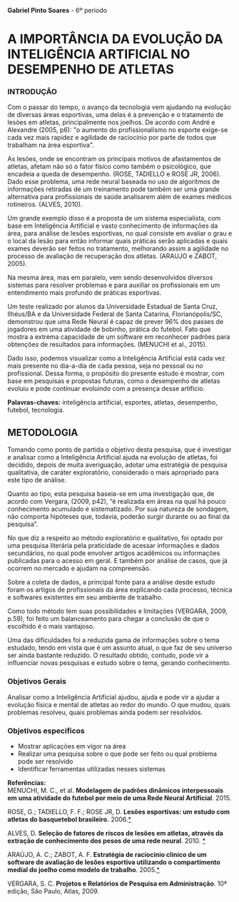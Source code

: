 **Gabriel Pinto Soares** - 6º periodo

# A IMPORTÂNCIA DA EVOLUÇÃO DA INTELIGÊNCIA ARTIFICIAL NO DESEMPENHO DE ATLETAS 

### INTRODUÇÃO 
Com o passar do tempo, o avanço da tecnologia vem ajudando na evolução de diversas áreas esportivas, uma delas é a prevenção e o tratamento de lesões em atletas, principalmente nos joelhos. De acordo com André e Alexandre (2005, p6): "o aumento do profissionalismo no esporte exige-se cada vez mais rapidez e agilidade de raciocínio por parte de todos que trabalham na área esportiva".

As lesões, onde se encontram os principais motivos de afastamentos de atletas, afetam não só o fator físico como também o psicológico, que encadeia a queda de desempenho. (ROSE, TADIELLO e ROSE JR, 2006). Dado esse problema, uma rede neural baseada no uso de algoritmos de informações retiradas de um treinamento pode também ser uma grande alternativa para profissionais de saúde analisarem além de exames médicos rotineiros. (ALVES, 2010). 

Um grande exemplo disso é a proposta de um sistema especialista, com base em Inteligência Artificial e vasto conhecimento de informações da área, para análise de lesões esportivas, no qual consiste em avaliar o grau e o local da lesão para então informar quais práticas serão aplicadas e quais exames deverão ser feitos no tratamento, melhorando assim a agilidade no processo de avaliação de recuperação dos atletas. (ARAUJO e ZABOT, 2005).

Na mesma área, mas em paralelo, vem sendo desenvolvidos diversos sistemas para resolver problemas e para auxiliar os profissionais em um entendimento mais profundo de práticas esportivas. 

Um teste realizado por alunos da Universidade Estadual de Santa Cruz, Ilhéus/BA e da Universidade Federal de Santa Catarina, Florianópolis/SC, demonstrou que uma Rede Neural é capaz de prever 96% dos passes de jogadores em uma atividade de bobinho, prática do futebol. Fato que mostra a extrema capacidade de um software em reconhecer padrões para obtenções de resultados para informações. (MENUCHI et al., 2015).

Dado isso, podemos visualizar como a Inteligência Artificial está cada vez mais presente no dia-a-dia de cada pessoa, seja no pessoal ou no profissional. Dessa forma, o propósito do presente estudo é mostrar, com base em pesquisas e propostas futuras, como o desempenho de atletas evoluiu e pode continuar evoluindo com a presença desse artificio.
 
**Palavras-chaves:**  inteligência artificial, esportes, atletas, desempenho, futebol, tecnologia.


## METODOLOGIA
Tomando como ponto de partida o objetivo desta pesquisa, que é investigar e analisar como a Inteligência Artificial ajuda na evolução de atletas, foi decidido, depois de muita averiguação, adotar uma estratégia de pesquisa qualitativa, de caráter exploratório, considerado o mais apropriado para este tipo de análise. 

Quanto ao tipo, esta pesquisa baseia-se em uma investigação que, de acordo com Vergara, (2009, p42), “é realizada em áreas na qual há pouco conhecimento acumulado e sistematizado. Por sua natureza de sondagem, não comporta hipóteses que, todavia, poderão surgir durante ou ao final da pesquisa”. 

No que diz a respeito ao método exploratório e qualitativo, foi optado por uma pesquisa literária pela praticidade de acessar informações e dados secundários, no qual pode envolver artigos acadêmicos ou informações publicadas para o acesso em geral. E também por análise de casos, que já ocorrem no mercado e ajudam na compreensão. 

Sobre a coleta de dados, a principal fonte para a análise desde estudo foram os artigos de profissionais da área explicando cada processo, técnica e softwares existentes em seu ambiente de trabalho.

Como todo método tem suas possibilidades e limitações (VERGARA, 2009, p.59), foi feito um balanceamento para chegar a conclusão de que o escolhido é o mais vantajoso. 

Uma das dificuldades foi a reduzida gama de informações sobre o tema estudado, tendo em vista que é um assunto atual, o que faz de seu universo ser ainda bastante reduzido.  O resultado obtido, contudo, pode vir a influenciar novas pesquisas e estudo sobre o tema, gerando conhecimento.


### Objetivos Gerais
Analisar como a Inteligência Artificial ajudou, ajuda e pode vir a ajudar a evolução física e mental de atletas ao redor do mundo. O que mudou, quais problemas resolveu, quais problemas ainda podem ser resolvidos.

### Objetivos especificos
*	Mostrar aplicações em vigor na área
*	Realizar uma pesquisa sobre o que pode ser feito ou qual problema pode ser resolvido
*	Identificar ferramentas utilizadas nesses sistemas



**Referências:** </br>
MENUCHI, M. C., et al. **Modelagem de padrões dinâmicos interpessoais em uma atividade do futebol por meio de uma Rede Neural Artificial**. 2015. 

ROSE, G.; TADIELLO, F. F.; ROSE JR, D.  **Lesões esportivas: um estudo com atletas do basquetebol brasileiro.** 2006.[*](http://www.efdeportes.com/efd94/lesoes.htm)

ALVES, D. **Seleção de fatores de riscos de lesões em atletas, através da extração de conhecimento dos pesos de uma rede neural**. 2010. [*](http://tcc.ecomp.poli.br/20101/TCC_final_Havana.pdf)

ARAÚJO, A. C.; ZABOT, A. F. **Estratégia de raciocinio clinico de um software de avaliação de lesões esportiva utilizando o compartimento medial do joelho como modelo de trabalho**. 2005.[*](http://fisio-tb.unisul.br/Tccs/04b/andre/artigoandrecorreadearaujo.pdf) 

VERGARA, S. C. **Projetos e Relatórios de Pesquisa em Administração**. 10ª edição, São Paulo, Atlas, 2009.


